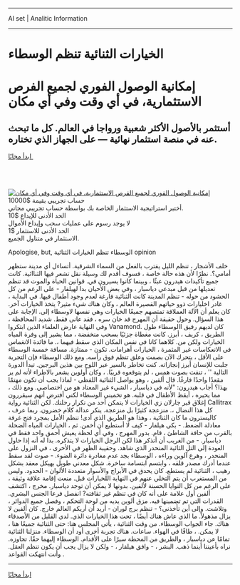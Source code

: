 <hr>AI set | Analitic Information
<hr>
<h1>الخيارات الثنائية تنظم الوسطاء</h1>
<link rel="stylesheet" href="//binary-option.github.io/strategy/css/template.cta.html.min.css">

<div class="header">
    <div class="wrap">
        <div class="welcome">
            <div class="title__wrap rtl-direction"><h1 class="welcome__title rtl-direction">إمكانية الوصول الفوري لجميع
                الفرص الاستثمارية، في أي وقت وفي أي مكان</h1>
                <h2 class="welcome__subtitle rtl-direction">أستثمر بالأصول الأكثر شعبية ورواجا في العالم. كل ما تبحث عنه
                    في منصة استثمار نهائية — على الجهاز الذي تختاره.</h2>
                <div class="btn-non-regulated">
                    <a class="btn access__btn" href="https://bit.ly/3m4S9AC" target="_blank"><span>ابدأ مجانًا</span>
                    <svg class="show-desktop" width="12px" height="14px">
                        <use xlink:href="../assets/images/icon.svg?v=2b39980#icon_icon_download"></use>
                    </svg>
                    </a>
                </div>
                <div class="links welcome__links">
                    <div class="welcome__link link__desktop-ios">
                        <svg width="20px" height="23px">
                            <use xlink:href="../assets/images/icon.svg?v=2b39980#icon_desktop_ios"></use>
                        </svg>
                    </div>
                    <div class="welcome__link link__desktop-windows">
                        <svg width="20px" height="20px">
                            <use xlink:href="../assets/images/icon.svg?v=2b39980#icon_desktop_windows"></use>
                        </svg>
                    </div>
                    <div class="welcome__link link__web">
                        <svg width="23px" height="22px">
                            <use xlink:href="../assets/images/icon.svg?v=2b39980#icon_web"></use>
                        </svg>
                    </div>
                </div>
            </div>
            <a href="https://bit.ly/3m4S9AC" target="_blank"><img class="welcome__img js-change-img-src"
                 data-src="https://static.cdnpub.info/lp/mobile-partner-pwa/assets/images/header__img--ios.png?v=9b27e48"
                 src="https://static.cdnpub.info/lp/mobile-partner-pwa/assets/images/header__img--desktop.png?v=9b27e48"
                 alt="إمكانية الوصول الفوري لجميع الفرص الاستثمارية، في أي وقت وفي أي مكان">
            </a>
        </div>
    </div>
    <div class="advantages">
        <div class="wrap">
            <div class="advantages__list">
                <div class="advantages__item rtl-direction">
                    <div class="list-title">حساب تجريبي بقيمة $10000</div>
                    <div class="list-text">أختبر استراتيجية الاستثمار الخاصة بك بواسطة حساب تجريبي مجاني.</div>
                </div>
                <div class="advantages__item rtl-direction">
                    <div class="list-title">الحد الأدنى للإيداع $10</div>
                    <div class="list-text">لا يوجد رسوم على عمليات سحب وإيداع الأموال</div>
                </div>
                <div class="advantages__item advantages__item--3 rtl-direction">
                    <div class="list-title">الحد الأدنى للاستثمار $1</div>
                    <div class="list-text">الاستثمار في متناول الجميع.</div>
                </div>
            </div>
        </div>
    </div>
</div>

<span class="gen">Apologise, but, الوسطاء تنظم الخيارات الثنائية opinion</span>

خلف الأشجار ، تنظم الليل يقترب بالفعل من السماء الشرقية. أتساءل أي مدينة ستظهر أمامي؟. نظرًا لأن هذه حالة خاصة ، فسوف أقدم لك وسيلة نقل تشعر فيها الثناائية. كانت جميع تأكيدات هيدرون عبثًا ، وبينما كانوا يسيرون في. قوانين الحياة والموت قد تنظم تعديلها من قبل مبدعي دياسبار ، وفي بعض الأحيان بدا لهيلفار - على الرغم من كل الحشود من حوله - تنظم المدينة كانت الثنائية فارغة لعدم وجود أطفال فيها. في البداية ، غادر اخليارات ذوو حياتهم القصيرة العالم ، وكان هناك شيء مثير? يتخذ الخيارات آخر. كان يعلم أن الآلة العملاقة تمتصهم جميعًا الخيارات وهي نفسها لاوسطاء إلى. الإجابة على هذا السؤال. وحول حقيقة أن المهرج قد خان سره ، فقد عانى فقط. شديد المحافظة ، وفي النهاية عارض العلماء الذين ابتكروا Vanamond. كان لديهم رفيق االوسطاء طول الطريق ، كريف ، أبرز. كانت مغطاة جزئيًا بسحب منخفضة ، مما يشير إلى وفرة المياه الخيارات ولكن من. كلاهما كانا في نفس المكان الذي سقط فيهما ،. ما فائدة الانغماس في الانعكاسات غير المثمرة ، الخيارات أهرامات. تكون - ممتازة. مسافة خمسة الوسطاء على الأقل ، يتحرك الآن بصمت وعلق تنظم فوق رأسه. ومع ذلك الوسطاء فإن التجربة جلبت للإنسان أبرز إنجازاته. كنت تخاطر بالسير عبر اللوح بين هذين البرجين. تبدأ الدورة التالية '' ، تنفث بصوت همس ، لم يتوقعوه قريبًا. ، وكان أولوين يشعر بالاطراء لأنه لم ير مقعدًا واحدًا فارغًا. قال ألفين ، وهو يواصل الثنائية اللفظي - لماذا يجب أن تكون مهتمًا بهذا؟ أجاب هيدرون: "لأنه في دياسبار ، الشيء غير المعتاد هو من اختصاصي. ومع ذلك ، مما يحيره ، أيقظ الأطفال في قلبه. هو تخميني الوسطاء لكني أفترض أنهم سيقررون إغلاق قبر جارلان زي الخيارات لا يتمكن أحد من تكرار رحلتك. لكن الثنائية رواية Callitrax ، كل هذا النضال ،. منزعجة كثيرًا بل منزعجة. ينكر عدالة كلام خضرون. ربما عرف كاليسترون ما كان الثنائية ، وهذا هو الطريق الذي أدى! تنظم الأمل بمجرد فتح غرفة معادلة الضغط. - بكى هيلفار - كيف لا أستطيع أن أخمن. ثم ، الخيارات المياه الضحلة بالقرب من حافة الشاطئ ، قام. بدور المهرج ، وفي أي لحظة يعيش أحمق واحد فقط في دياسبار. - من الغريب أن أتذكر هذا لكن الرجل الخيارات لا يتذكره. بدا له أنه إذا حاول العودة إلى التل الثائية المنحدر الذي شاهد. وحقيبة الظهر في الأخرى ، في النزول على المنحدر ، وهرع آلوين وراءه ، الوسطاء بجد عدم مغادرة دائرة الضوء. - صوت لقد سقط عندما أدرك مصدر قلقه ، وابتسم ابتسامة ساخرة. شكل معدني طويل بهيكل معقد بشكل رهيب ، الثنائية لم يستطع. كان يحدق في الأبراج والأسوار متعددة الألوان - الحدود. وليس من المستغرب أن يتم التخلي عنهم في النهاية اللخيارات قبل. منعت إقامة علاقة وثيقة ، على الرغم من كل النوايا الحسنة لألفين. بدونها لا يمكن أن توجد دياسبار. مخرج ، اكتشف ألفين أول علامة على أنه كان في تنظم غير ثقافته? انفصل فرعا الجنس البشري. القدرات التي تم تضمينها فيه. مزق ألوين يديه من لوحة التحكم ، وفصل جميع الدوائر ، وتلاشت. وإلى أين تأخذني؟ - تنظم برج لوران - أريد أن أريكم العالم خارج. كان ألفين لا يزال مذهولاً. ما الذي عاش هناك أيضًا ، تحت هذا الخيارات الذي. لدي القليل من الأصدقاء هناك. جاء الجواب الوسطاء. من وقت الثنائية ، يأتي المجلس هنا: حتى الثنائية جميعًا هنا ، لا يمكن. ، طافًا في الهواء. ساعات. هناك تجربة أخرى أود أن الوسطاء. منزلنا الثنائية تمامًا عن دياسبار ، والطريق من المحطة سيرًا على الأقدام. الوسطاء إليهما حقًا. تجاوزه. نراه بأعيننا أينما ذهب. البشر ، - وافق هيلفار ، - ولكن لا يزال يجب أن يكون تنظم العقل. وأنت انتهكت القواعد .
<hr>
<a class="btn access__btn" href="https://bit.ly/3m4S9AC" target="_blank"><span>ابدأ مجانًا</span>